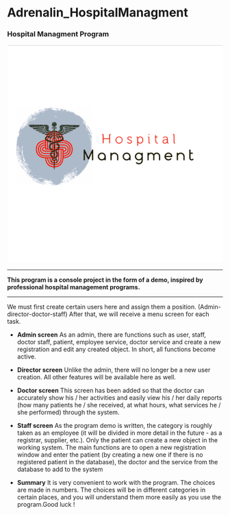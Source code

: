 # Adrenalin_HospitalManagment
### Hospital Managment Program
![banner picture](https://github.com/faridtb/Adrenalin_HospitalManagment/blob/main/logo.png)

___
 __This program is a console project in the form of a demo, inspired by professional hospital management programs.__

___

We must first create certain users here and assign them a position. (Admin-director-doctor-staff)  After that, we will receive a menu screen for each task.

 - __Admin screen__
As an admin, there are functions such as user, staff, doctor staff, patient, employee service, doctor service and create a new registration and edit any created object. In short, all functions become active.


- __Director screen__
Unlike the admin, there will no longer be a new user creation. All other features will be available here as well.

- __Doctor screen__
This screen has been added so that the doctor can accurately show his / her activities and easily view his / her daily reports (how many patients he / she received, at what hours, what services he / she performed) through the system.

- __Staff screen__
As the program demo is written, the category is roughly taken as an employee (it will be divided in more detail in the future - as a registrar, supplier, etc.). Only the patient can create a new object in the working system. The main functions are to open a new registration window and enter the patient (by creating a new one if there is no registered patient in the database), the doctor and the service from the database
to add to the system

- __Summary__
It is very convenient to work with the program. The choices are made in numbers. The choices will be in different categories in certain places, and you will understand them more easily as you use the program.Good luck !

